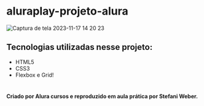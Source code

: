 # aluraplay-projeto-alura

![Captura de tela 2023-11-17 14 20 23](https://github.com/weberstefani/aluraplay-projeto-alura/assets/123468744/4d42ea4a-7408-4a90-9052-3f7f40e34c42)

## Tecnologias utilizadas nesse projeto:
* HTML5
* CSS3
* Flexbox e Grid!

#
#### Criado por Alura cursos e reproduzido em aula prática por Stefani Weber.
